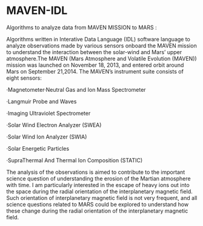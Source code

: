 # MAVEN-IDL
Algorithms to analyze data from MAVEN MISSION to MARS :

Algorithms written in Interative Data Language (IDL) software language to analyze observations made by various sensors onboard the MAVEN mission to understand the interaction between the solar-wind and Mars’ upper atmosphere.The MAVEN (Mars Atmosphere and Volatile Evolution (MAVEN)) mission was launched on November 18, 2013, and entered orbit around Mars on September 21,2014. The MAVEN’s instrument suite consists of eight sensors:

·Magnetometer·Neutral Gas and Ion Mass Spectrometer 

·Langmuir Probe and Waves 

·Imaging Ultraviolet Spectrometer 

·Solar Wind Electron Analyzer (SWEA) 

·Solar Wind Ion Analyzer (SWIA) 

·Solar Energetic Particles 

·SupraThermal And Thermal Ion Composition (STATIC)

The analysis of the observations is aimed to contribute to the important science question of understanding the erosion of the Martian atmosphere with time. I am particularly interested in the escape of heavy ions out into the space during the radial orientation of the interplanetary magnetic field. Such orientation of interplanetary magnetic field is not very frequent, and all science questions related to MARS could be explored to understand how these change during the radial orientation of the interplanetary magnetic field.
